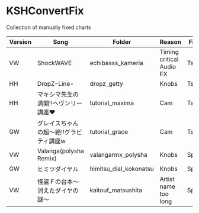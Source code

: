 # KSHConvertFix
Collection of manually fixed charts

| Version | Song                                    | Folder                 | Reason | Fixed by  | Date       |
|---------|-----------------------------------------|------------------------|--------|-----------|------------|
| VW      | ShockWAVE                               | echibasss_kameria      | Timing critical Audio FX | TsFreddie | 12/05/2019 |
| HH      | DropZ-Line-                             | dropz_getty            | Knobs | TsFreddie | 12/05/2019 |
| HH      | マキシマ先生の満開!!ヘヴンリー講座♥     | tutorial_maxima        | Cam    | TsFreddie | 12/05/2019 |
| GW      | グレイスちゃんの超～絶!!グラビティ講座w | tutorial_grace         | Cam    | TsFreddie | 12/05/2019 |
| VW      | Valanga(polysha Remix)                  | valangarmx_polysha     | Knobs  | Spitlight | 04/02/2020 |
| GW      | ヒミツダイヤル                          | himitsu_dial_kokonatsu | Knobs  | Spitlight | 04/02/2020 |
| VW      | 怪盗Ｆの台本～消えたダイヤの謎～          | kaitouf_matsushita | Artist name too long  | Spitlight | 04/05/2020 |
